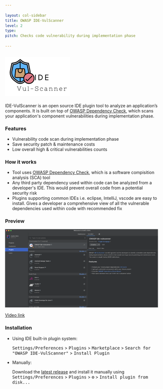 ```yaml
---

layout: col-sidebar
title: OWASP IDE-VulScanner
level: 2
type: 
pitch: Checks code vulnerability during implementation phase

---
```

![IDE-VulScanner](/assets/images/logo-small.png)
---
IDE-VulScanner is an open source IDE plugin tool to analyze an application’s components. It is built on top of [OWASP Dependency Check](https://owasp.org/www-project-dependency-check/), which scans your application's component vulnerabilities during implementation phase.

### Features
* Vulnerability code scan during implementation phase
* Save security patch & maintenance costs
* Low overall high & critical vulnerabilities counts

### How it works
* Tool uses [OWASP Dependency Check](https://owasp.org/www-project-dependency-check/), which is a software compisition analysis (SCA) tool
* Any third party dependency used within code can be analyzed from a developer's IDE. This would prevent overall code from a potential security risk
* Plugins supporting common IDEs i.e. eclipse, IntelliJ, vscode are easy to install. Gives a developer a comprehensive view of all the vulnerable dependencies used within code with recommended fix

### Preview

![intelliJ](/assets/images/intellij-plugin.png)

[Video link](https://www.youtube.com/watch?v=T2tFPMnX94c "Open In New Tab")

### Installation

- Using IDE built-in plugin system:

  <kbd>Settings/Preferences</kbd> > <kbd>Plugins</kbd> > <kbd>Marketplace</kbd> > <kbd>Search for "OWASP IDE-VulScanner"</kbd> >
  <kbd>Install Plugin</kbd>

- Manually:

  Download the [latest release](https://plugins.jetbrains.com/files/21353/312461/OWASP_IDE-VulScanner-1.0.1.zip) and install it manually using
  <kbd>Settings/Preferences</kbd> > <kbd>Plugins</kbd> > <kbd>⚙️</kbd> > <kbd>Install plugin from disk...</kbd>




